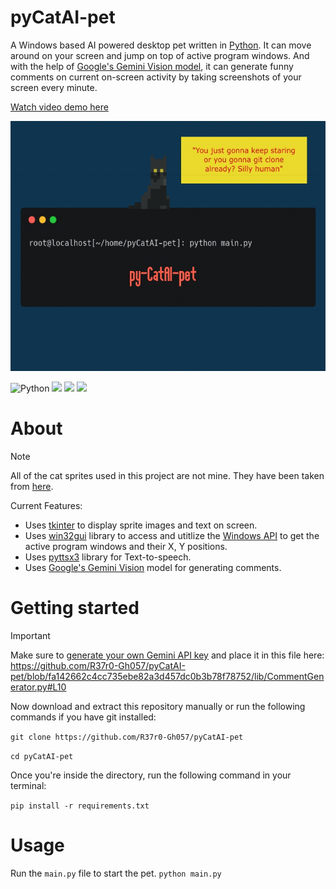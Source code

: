 # pyCatAI-pet
A Windows based AI powered desktop pet written in [Python](https://python.org/). It can move around on your screen and jump on top of active program windows. And with the help of [Google's Gemini Vision model](https://blog.google/technology/ai/google-gemini-ai/#sundar-note), it can generate funny comments on current on-screen activity by taking screenshots of your screen every minute.

[Watch video demo here](https://youtu.be/Ep7Un8vAwbI)
<p align="center">
  <a href="https://github.com/R37r0-Gh057/pyCatAI-pet">
    <img alt="logo" src="logo.gif" height=400 width=700>
  </a>
</p>

![Python](https://img.shields.io/badge/python-3.11-green.svg) ![](https://shields.io/badge/python-tkinter-blue) ![](https://shields.io/badge/win32-api-blue) ![](https://shields.io/badge/google-gemini_vision-blue)

# About
> [!NOTE]
> All of the cat sprites used in this project are not mine. They have been taken from [here](https://luizmelo.itch.io/pet-cat-pack).

Current Features:
* Uses [tkinter](https://docs.python.org/3/library/tkinter.html) to display sprite images and text on screen.
* Uses [win32gui](https://pypi.org/project/win32gui/) library to access and utitlize the [Windows API](https://learn.microsoft.com/en-us/windows/win32/api/) to get the active program windows and their X, Y positions.
* Uses [pyttsx3](https://pypi.org/project/pyttsx3/) library for Text-to-speech.
* Uses [Google's Gemini Vision](https://blog.google/technology/ai/google-gemini-ai/#sundar-note) model for generating comments.

# Getting started

> [!IMPORTANT]  
> Make sure to [generate your own Gemini API key](https://aistudio.google.com/app/apikey) and place it in this file here:
https://github.com/R37r0-Gh057/pyCatAI-pet/blob/fa142662c4cc735ebe82a3d457dc0b3b78f78752/lib/CommentGenerator.py#L10

Now download and extract this repository manually or run the following commands if you have git installed:

`git clone https://github.com/R37r0-Gh057/pyCatAI-pet`

`cd pyCatAI-pet`

Once you're inside the directory, run the following command in your terminal:

`pip install -r requirements.txt`

# Usage
Run the `main.py` file to start the pet.
``python main.py``
